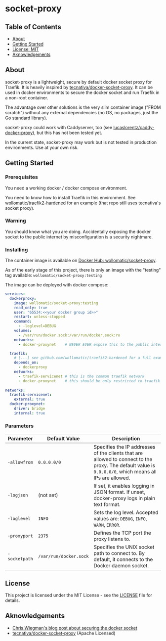 # socket-proxy

## Table of Contents
+ [About](#about)
+ [Getting Started](#getting_started)
+ [License: MIT](#license)
+ [Aknowledgements](#aknowledgements)

## About <a name = "about"></a>
socket-proxy is a lightweight, secure by default docker socket proxy for Traefik.
It is heavily inspired by [tecnativa/docker-socket-proxy](https://github.com/Tecnativa/docker-socket-proxy).
It can be used in docker environments to secure the docker socket and run Traefik in a non-root container.

The advantage over other solutions is the very slim container image ("FROM scratch") without any external dependencies (no OS, no packages, just the Go standard library).

socket-proxy could work with Caddyserver, too (see [lucaslorentz/caddy-docker-proxy](https://github.com/lucaslorentz/caddy-docker-proxy)), but this has not been tested yet.

In the current state, socket-proxy may work but is not tested in production environments. Use at your own risk.

## Getting Started <a name = "getting_started"></a>

### Prerequisites

You need a working docker / docker compose environment.

You need to know how to install Traefik in this environment. See [wollomatic/traefik2-hardened](https://github.com/wollomatic/traefik2-hardened) for an example (that repo still uses tecnativa's socket proxy).

### Warning

You should know what you are doing. Accidentally exposing the docker socket to the public internet by misconfiguration is a security nightmare.

### Installing

The container image is available on [Docker Hub: wollomatic/socket-proxy](https://hub.docker.com/r/wollomatic/socket-proxy).

As of the early stage of this project, there is only an image with the "testing" tag available: ``wollomatic/socket-proxy:testing``

The image can be deployed with docker compose:

``` compose.yaml
services:
  dockerproxy:
    image: wollomatic/socket-proxy:testing
    read_only: true
    user: "65534:<<your docker group id>>"
    restart: unless-stopped
    command:
      - -loglevel=DEBUG
    volumes:
      - /var/run/docker.sock:/var/run/docker.sock:ro
    networks:
      - docker-proxynet    # NEVER EVER expose this to the public internet!

  traefik:
    # [...] see github.com/wollomatic/traefik2-hardened for a full example
    depends_on:
      - dockerproxy
    networks:
      - traefik-servicenet # this is the common traefik network
      - docker-proxynet    # this should be only restricted to traefik and socket-proxy
  
networks:
  traefik-servicenet:
    external: true
  docker-proxynet:
    driver: bridge
    internal: true
```

### Parameters

| Parameter | Default Value          | Description                                                                                                                                           |
| --- |------------------------|-------------------------------------------------------------------------------------------------------------------------------------------------------|
| `-allowfrom` | `0.0.0.0/0`            | Specifies the IP addresses of the clients that are allowed to connect to the proxy. The default value is `0.0.0.0/0`, which means all IPs are allowed. |
| `-logjson`  | (not set)              | If set, it enables logging in JSON format. If unset, docker-proxy logs in plain text format.                                                          |
| `-loglevel` | `INFO`                 | Sets the log level. Accepted values are: `DEBUG`, `INFO`, `WARN`, `ERROR`.                                                                             |
| `-proxyport` | `2375`                 | Defines the TCP port the proxy listens to.                                                                                                            |
| `-socketpath` | `/var/run/docker.sock` | Specifies the UNIX socket path to connect to. By default, it connects to the Docker daemon socket.                                                    |

## License <a name = "license"></a>

This project is licensed under the MIT License - see the [LICENSE](LICENSE) file for details.

## Aknowledgements <a name = "aknowledgements"></a>

+ [Chris Wiegman's blog post about securing the docker socket](https://www.chriswiegman.com/2019/09/securing-the-docker-socket/)
+ [tecnativa/docker-socket-proxy](https://github.com/Tecnativa/docker-socket-proxy) (Apache Licensed)